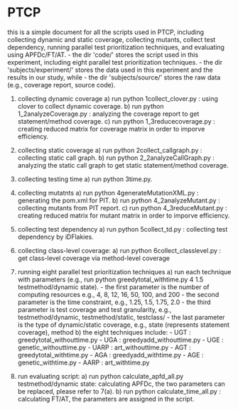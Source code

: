 # PTCP
this is a simple document for all the scripts used in PTCP, including collecting dynamic and static coverage, collecting mutants, collect test dependency, running parallel test prioritization techniques, and evaluating using APFDc/FT/AT. 
	- the dir 'code/' stores the script used in this experiment, including eight parallel test prioritization techniques.
	- the dir 'subjects/experiment/' stores the data used in this experiment and the results in our study, while 
	- the dir 'subjects/source/' stores the raw data (e.g., coverage report, source code).

1. collecting dynamic coverage
	a) run python 1collect_clover.py : using clover to collect dynamic coverage.
	b) run python 1_2analyzeCoverage.py : analyzing the coverage report to get statement/method coverage.
	c) run python 1_3reducecoverage.py : creating reduced matrix for coverage matrix in order to imporve efficiency.

2. collecting static coverage
	a) run python 2collect_callgraph.py : collecting static call graph.
	b) run python 2_2analyzeCallGraph.py : analyzing the static call graph to get static statement/method coverage.

3. collecting testing time
	a) run python 3time.py.

4. collecting mutatnts
	a) run python 4generateMutationXML.py :  generating the pom.xml for PIT.
	b) run python 4_2analyzeMutant.py : collecting mutants from PIT report.
	c) run python 4_3reduceMutant.py : creating reduced matrix for mutant matrix in order to imporve efficiency.

5. collecting test dependency
	a) run python 5collect_td.py : collecting test dependency by iDFlakies.

6. collecting class-level coverage:
	a) run python 6collect_classlevel.py : get class-level coverage via method-level coverage

7. running eight parallel test prioritization techniques
	a) run each technique with parameters (e.g., run python greedytotal_withtime.py 4 1.5 testmethod/dynamic state). 
		- the first parameter is the number of computing resources e.g., 4, 8, 12, 16, 50, 100, and 200
		- the second parameter is the time constraint, e.g., 1.25, 1.5, 1.75, 2.0
		- the third parameter is test coverage and test granularity, e.g., testmethod/dynamic, testmethod/static, testclass/
		- the last parameter is the type of dynamic/static coverage, e.g., state (represents statement coverage), method
	b) the eight techniques include:
		- UGT  : greedytotal_withouttime.py
		- UGA  : greedyadd_withouttime.py
		- UGE  : genetic_withouttime.py
		- UARP : art_withouttime.py
		- AGT  : greedytotal_withtime.py
		- AGA  : greedyadd_withtime.py
		- AGE  : genetic_withtime.py
		- AARP : art_withtime.py

8. run evaluating script:
	a) run python calculate_apfd_all.py testmethod/dynamic state: calculating APFDc, the two parameters can be replaced, please refer to 7(a).
	b) run python calculate_time_all.py : calculating FT/AT, the parameters are assigned in the script.





